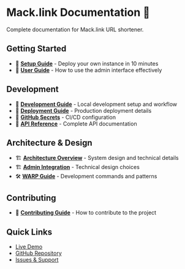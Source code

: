 # Mack.link Documentation 📖

Complete documentation for Mack.link URL shortener.

## Getting Started

- 🚀 **[Setup Guide](./SETUP.md)** - Deploy your own instance in 10 minutes
- 📖 **[User Guide](./USER_GUIDE.md)** - How to use the admin interface effectively

## Development

- 🔧 **[Development Guide](./DEVELOPMENT.md)** - Local development setup and workflow
- 🚀 **[Deployment Guide](./DEPLOYMENT.md)** - Production deployment details
- 🔑 **[GitHub Secrets](./GITHUB_SECRETS.md)** - CI/CD configuration
- 📡 **[API Reference](./API.md)** - Complete API documentation

## Architecture & Design

- 🏗️ **[Architecture Overview](./ARCHITECTURE.md)** - System design and technical details
- 🏗️ **[Admin Integration](./ADMIN_INTEGRATION.md)** - Technical design choices
- 🛠️ **[WARP Guide](./WARP.md)** - Development commands and patterns

## Contributing

- 🤝 **[Contributing Guide](./CONTRIBUTING.md)** - How to contribute to the project

## Quick Links

- [Live Demo](https://link.mackhaymond.co/admin)
- [GitHub Repository](https://github.com/SpyicyDev/mack.link)
- [Issues & Support](https://github.com/SpyicyDev/mack.link/issues)